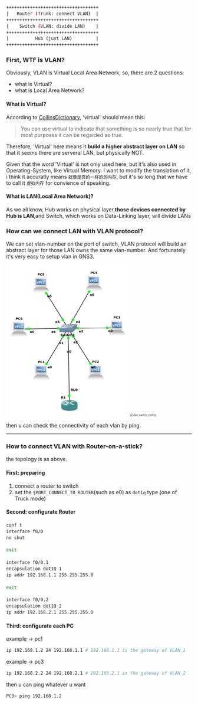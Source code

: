 ```bash
+++++++++++++++++++++++++++++++++++
|   Router (Trunk: connect VLAN)  |
+++++++++++++++++++++++++++++++++++
|    Switch (VLAN: divide LAN)    |
+++++++++++++++++++++++++++++++++++
|          Hub (just LAN)         |
+++++++++++++++++++++++++++++++++++
```

### First, WTF is VLAN?
Obviously, VLAN is Virtual Local Area Network, so, there are 2 questions:
  - what is Virtual?
  - what is Local Area Network?

#### What is Virtual?
According to [CollinsDictionary](https://www.collinsdictionary.com/zh/dictionary/english/virtual), 'virtual' should mean this: 

> You can use virtual to indicate that something is so nearly true that for most purposes it can be regarded as true. 

Therefore, 'Virtual' here means it **build a higher abstract layer on LAN** so that it seems there are serveral LAN, but physically NOT.

Given that the word 'Virtual' is not only used here, but it's also used in Operating-System, like Virtual Memory. I want to modify the translation of it, i think it accuratly means `就像是真的一样的的内存`, but it's so long that we have to call it `虚拟内存` for convience of speaking.

#### What is LAN(Local Area Network)?
As we all know, Hub works on physical layer,**those devices connected by Hub is LAN**,and Switch, which works on Data-Linking layer, will divide LANs

### How can we connect LAN with VLAN protocol?
We can set vlan-number on the port of switch, VLAN protocol will build an abstract layer for those LAN owns the same vlan-number.
And fortunately it's very easy to setup vlan in GNS3.

<img src="./pics/vlan_topo.png" alt="vlan_topo" style="zoom: 67%;" /><img src="/home/hk416/Desktop/network-expe/pics/vlan_switch_config.png" alt="vlan_switch_config" style="zoom:50%;" />

then u can check the connectivity of each vlan by ping.

---

### How to connect VLAN with Router-on-a-stick?
the topology is as above.

#### First: preparing
1. connect a router to switch
2. set the `$PORT_CONNECT_TO_ROUTER`(such as e0) as `dot1q` type (one of Truck mode)

#### Second: configurate Router
```bash
conf t
interface f0/0
no shut

exit

interface f0/0.1
encapsulation dot1Q 1
ip addr 192.168.1.1 255.255.255.0

exit

interface f0/0.2
encapsulation dot1Q 2
ip addr 192.168.2.1 255.255.255.0
```

#### Third: configurate each PC
example -> pc1
```bash
ip 192.168.1.2 24 192.168.1.1 # 192.168.1.1 is the gateway of VLAN_1
```

example -> pc3
```bash
ip 192.168.2.2 24 192.168.2.1 # 192.168.2.1 is the gateway of VLAN_2
```

then u can ping whatever u want
```bash
PC3> ping 192.168.1.2
```
